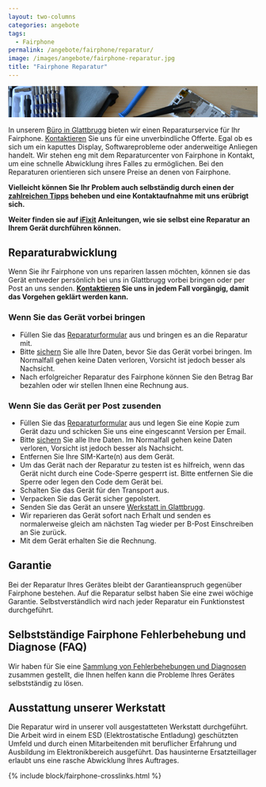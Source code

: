 ```yaml
---
layout: two-columns
categories: angebote
tags:
  - Fairphone
permalink: /angebote/fairphone/reparatur/
image: /images/angebote/fairphone-reparatur.jpg
title: "Fairphone Reparatur"
---
```

<div class="angebot-top-wide"><img title="Fairphone Reparatur" src="/images/angebote/fairphone-reparaturwerkstatt.jpg"></div>

In unserem [Büro in Glattbrugg][kontakt] bieten wir einen Reparaturservice für Ihr Fairphone. [Kontaktieren][ticket] Sie uns für eine unverbindliche Offerte. Egal ob es sich um ein kaputtes Display, Softwareprobleme oder anderweitige Anliegen handelt. Wir stehen eng mit dem Reparaturcenter von Fairphone in Kontakt, um eine schnelle Abwicklung ihres Falles zu ermöglichen. Bei den Reparaturen orientieren sich unsere Preise an denen von Fairphone.

**Vielleicht können Sie Ihr Problem auch selbständig durch einen der [zahlreichen Tipps][faq] beheben und eine Kontaktaufnahme mit uns erübrigt sich.**

**Weiter finden sie auf [iFixit][ifixit] Anleitungen, wie sie selbst eine Reparatur an Ihrem Gerät durchführen können.**

## Reparaturabwicklung

Wenn Sie ihr Fairphone von uns repariren lassen möchten, können sie das Gerät entweder persönlich bei uns in Glattbrugg vorbei bringen oder per Post an uns senden. **[Kontaktieren][ticket] Sie uns in jedem Fall vorgängig, damit das Vorgehen geklärt werden kann.**

### Wenn Sie das Gerät vorbei bringen

* Füllen Sie das [Reparaturformular][reparaturformular] aus und bringen es an die Reparatur mit.
* Bitte [sichern][backup] Sie alle Ihre Daten, bevor Sie das Gerät vorbei bringen. Im Normalfall gehen keine Daten verloren, Vorsicht ist jedoch besser als Nachsicht.
* Nach erfolgreicher Reparatur des Fairphone können Sie den Betrag Bar bezahlen oder wir stellen Ihnen eine Rechnung aus.

### Wenn Sie das Gerät per Post zusenden

* Füllen Sie das [Reparaturformular][reparaturformular] aus und legen Sie eine Kopie zum Gerät dazu und schicken Sie uns eine eingescannt Version per Email.
* Bitte [sichern][backup] Sie alle Ihre Daten. Im Normalfall gehen keine Daten verloren, Vorsicht ist jedoch besser als Nachsicht.
* Entfernen Sie Ihre SIM-Karte(n) aus dem Gerät.
* Um das Gerät nach der Reparatur zu testen ist es hilfreich, wenn das Gerät nicht durch eine Code-Sperre gesperrt ist. Bitte entfernen Sie die Sperre oder legen den Code dem Gerät bei.
* Schalten Sie das Gerät für den Transport aus.
* Verpacken Sie das Gerät sicher gepolstert.
* Senden Sie das Gerät an unsere [Werkstatt in Glattbrugg][kontakt].
* Wir reparieren das Gerät sofort nach Erhalt und senden es normalerweise gleich am nächsten Tag wieder per B-Post Einschreiben an Sie zurück.
* Mit dem Gerät erhalten Sie die Rechnung.

## Garantie
Bei der Reparatur Ihres Gerätes bleibt der Garantieanspruch gegenüber Fairphone bestehen. Auf die Reparatur selbst haben Sie eine zwei wöchige Garantie. Selbstverständlich wird nach jeder Reparatur ein Funktionstest durchgeführt. 

## Selbstständige Fairphone Fehlerbehebung und Diagnose (FAQ)
Wir haben für Sie eine [Sammlung von Fehlerbehebungen und Diagnosen][faq] zusammen gestellt, die Ihnen helfen kann die Probleme Ihres Gerätes selbstständig zu lösen.

## Ausstattung unserer Werkstatt
Die Reparatur wird in unserer voll ausgestatteten Werkstatt durchgeführt. Die Arbeit wird in einem ESD (Elektrostatische Entladung) geschützten Umfeld und durch einen Mitarbeitenden mit beruflicher Erfahrung und Ausbildung im Elektronikbereich ausgeführt. Das hausinterne Ersatzteillager erlaubt uns eine rasche Abwicklung Ihres Auftrages.

{% include block/fairphone-crosslinks.html %}

[faq]: http://support.sinndrin.org
[kontakt]: /ueber-uns/kontakt/
[backup]: http://support.sinndrin.org/de/knowledgebase/3/docs/8-Datensicherung-Backup
[reparaturformular]: /assets/files/fairphone/Fairphone-2-Reparaturformular-sinndrin-genossenschaft.pdf
[ifixit]: https://de.ifixit.com/Device/Fairphone
[ticket]: http://support.sinndrin.org/de/topics/new